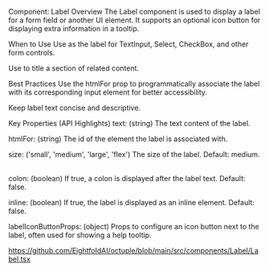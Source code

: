 Component: Label
Overview
The Label component is used to display a label for a form field or another UI element. It supports an optional icon button for displaying extra information in a tooltip.    

When to Use
Use as the label for TextInput, Select, CheckBox, and other form controls.    

Use to title a section of related content.    

Best Practices
Use the htmlFor prop to programmatically associate the label with its corresponding input element for better accessibility.    

Keep label text concise and descriptive.    

Key Properties (API Highlights)
text: (string) The text content of the label.    

htmlFor: (string) The id of the element the label is associated with.    

size: ('small', 'medium', 'large', 'flex') The size of the label. Default: medium.    

colon: (boolean) If true, a colon is displayed after the label text. Default: false.    

inline: (boolean) If true, the label is displayed as an inline element. Default: false.    

labelIconButtonProps: (object) Props to configure an icon button next to the label, often used for showing a help tooltip.    

https://github.com/EightfoldAI/octuple/blob/main/src/components/Label/Label.tsx